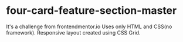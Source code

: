 # four-card-feature-section-master

It's a challenge from frontendmentor.io
Uses only HTML and CSS(no framework).
Responsive layout created using CSS Grid.
